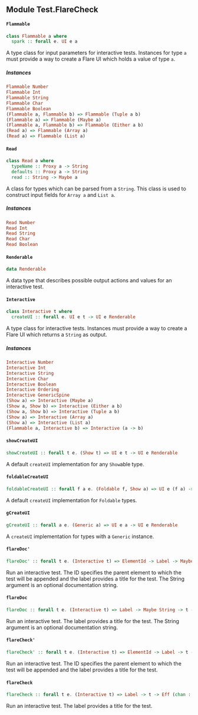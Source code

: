 ## Module Test.FlareCheck

#### `Flammable`

``` purescript
class Flammable a where
  spark :: forall e. UI e a
```

A type class for input parameters for interactive tests. Instances for
type `a` must provide a way to create a Flare UI which holds a value of
type `a`.

##### Instances
``` purescript
Flammable Number
Flammable Int
Flammable String
Flammable Char
Flammable Boolean
(Flammable a, Flammable b) => Flammable (Tuple a b)
(Flammable a) => Flammable (Maybe a)
(Flammable a, Flammable b) => Flammable (Either a b)
(Read a) => Flammable (Array a)
(Read a) => Flammable (List a)
```

#### `Read`

``` purescript
class Read a where
  typeName :: Proxy a -> String
  defaults :: Proxy a -> String
  read :: String -> Maybe a
```

A class for types which can be parsed from a `String`. This class is used
to construct input fields for `Array a` and `List a`.

##### Instances
``` purescript
Read Number
Read Int
Read String
Read Char
Read Boolean
```

#### `Renderable`

``` purescript
data Renderable
```

A data type that describes possible output actions and values for an
interactive test.

#### `Interactive`

``` purescript
class Interactive t where
  createUI :: forall e. UI e t -> UI e Renderable
```

A type class for interactive tests. Instances must provide a way to create
a Flare UI which returns a `String` as output.

##### Instances
``` purescript
Interactive Number
Interactive Int
Interactive String
Interactive Char
Interactive Boolean
Interactive Ordering
Interactive GenericSpine
(Show a) => Interactive (Maybe a)
(Show a, Show b) => Interactive (Either a b)
(Show a, Show b) => Interactive (Tuple a b)
(Show a) => Interactive (Array a)
(Show a) => Interactive (List a)
(Flammable a, Interactive b) => Interactive (a -> b)
```

#### `showCreateUI`

``` purescript
showCreateUI :: forall t e. (Show t) => UI e t -> UI e Renderable
```

A default `createUI` implementation for any `Show`able type.

#### `foldableCreateUI`

``` purescript
foldableCreateUI :: forall f a e. (Foldable f, Show a) => UI e (f a) -> UI e Renderable
```

A default `createUI` implementation for `Foldable` types.

#### `gCreateUI`

``` purescript
gCreateUI :: forall a e. (Generic a) => UI e a -> UI e Renderable
```

A `createUI` implementation for types with a `Generic` instance.

#### `flareDoc'`

``` purescript
flareDoc' :: forall t e. (Interactive t) => ElementId -> Label -> Maybe String -> t -> Eff (chan :: Chan, dom :: DOM | e) Unit
```

Run an interactive test. The ID specifies the parent element to which
the test will be appended and the label provides a title for the test.
The String argument is an optional documentation string.

#### `flareDoc`

``` purescript
flareDoc :: forall t e. (Interactive t) => Label -> Maybe String -> t -> Eff (chan :: Chan, dom :: DOM | e) Unit
```

Run an interactive test. The label provides a title for the test. The
String argument is an optional documentation string.

#### `flareCheck'`

``` purescript
flareCheck' :: forall t e. (Interactive t) => ElementId -> Label -> t -> Eff (chan :: Chan, dom :: DOM | e) Unit
```

Run an interactive test. The ID specifies the parent element to which
the test will be appended and the label provides a title for the test.

#### `flareCheck`

``` purescript
flareCheck :: forall t e. (Interactive t) => Label -> t -> Eff (chan :: Chan, dom :: DOM | e) Unit
```

Run an interactive test. The label provides a title for the test.


